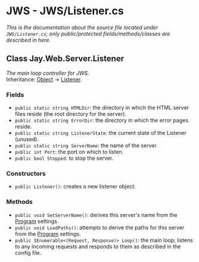 # JWS - JWS/Listener.cs
*This is the documentation about the source file located under `JWS/Listener.cs`; only public/protected fields/methods/classes are described in here.*

## Class Jay.Web.Server.Listener
*The main loop controller for JWS.*  
Inheritance: [Object](https://docs.microsoft.com/en-us/dotnet/api/system.object?view=net-5.0) -> [Listener](./Listener.md).

### Fields
 - ``public static string HTMLDir``: the directory in which the HTML server files reside (the root directory for the server).  
 - ``public static string ErrorDir``: the directory in which the error pages reside.  
 - ``public static string ListenerState``: the current state of the Listener (unused).  
 - ``public static string ServerName``: the name of the server.  
 - ``public int Port``: the port on which to listen.  
 - ``public bool Stopped``: to stop the server.

### Constructors
 - ``public Listener()``: creates a new listener object.

### Methods
 - ``public void SetServerName()``: derives this server's name from the [Program](./Program.md) settings.  
 - ``public void LoadPaths()``: attempts to derive the paths for this server from the [Program](./Program.md) settings.  
 - ``public IEnumerable<(Request, Response)> Loop()``: the main loop; listens to any incoming requests and responds to them as described in the config file.  
